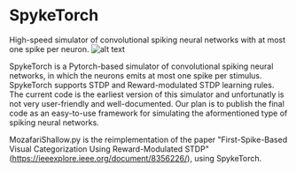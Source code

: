 # SpykeTorch
High-speed simulator of convolutional spiking neural networks with at most one spike per neuron.
![alt text](https://raw.githubusercontent.com/miladmozafari/SpykeTorch/master/logo.png)

SpykeTorch is a Pytorch-based simulator of convolutional spiking neural networks, in which the neurons emits at most one spike per stimulus. SpykeTorch supports STDP and Reward-modulated STDP learning rules. The current code is the earliest version of this simulator and unfortunatly is not very user-friendly and well-documented. Our plan is to publish the final code as an easy-to-use framework for simulating the aformentioned type of spiking neural networks.

MozafariShallow.py is the reimplementation of the paper "First-Spike-Based Visual Categorization Using Reward-Modulated STDP" (https://ieeexplore.ieee.org/document/8356226/), using SpykeTorch.
